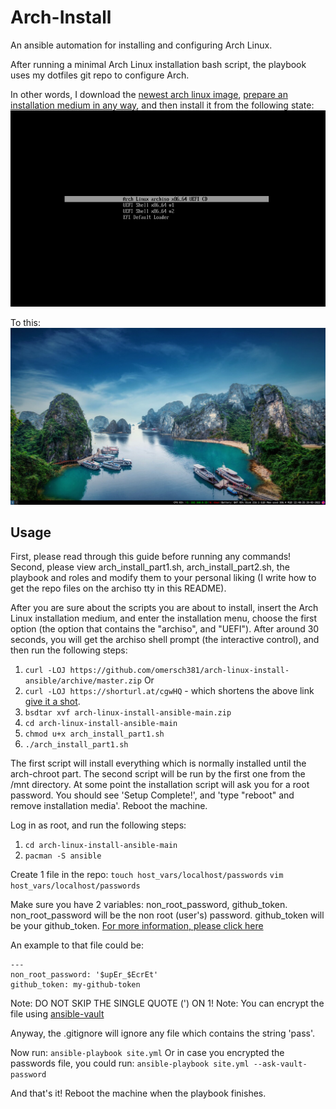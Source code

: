 # Arch-Install

An ansible automation for installing and configuring Arch Linux.

After running a minimal Arch Linux installation bash script, the playbook uses my dotfiles git repo to configure Arch.

In other words, I download the [newest arch linux image](https://archlinux.org/download/), [prepare an installation medium in any way](https://wiki.archlinux.org/title/USB_flash_installation_medium), and then install it from the following state:
![alt text](assets/arch_iso_installation_medium.png "Arch linux installation medium")

To this:
![alt text](assets/Arch_after_installation_and_configuration.jpeg "A well configured Arch Linux")


## Usage

First, please read through this guide before running any commands!
Second, please view arch_install_part1.sh, arch_install_part2.sh, the playbook and roles and modify them to your personal liking (I write how to get the repo files on the archiso tty in this README).

After you are sure about the scripts you are about to install, insert the Arch Linux installation medium, and enter the installation menu, choose the first option (the option that contains the "archiso", and "UEFI"). After around 30 seconds, you will get the archiso shell prompt (the interactive control), and then run the following steps:

1. `curl -LOJ https://github.com/omersch381/arch-linux-install-ansible/archive/master.zip`
Or
1. `curl -LOJ https://shorturl.at/cgwHQ` - which shortens the above link [give it a shot](https://shorturl.at/cgwHQ).
2. `bsdtar xvf arch-linux-install-ansible-main.zip`
3. `cd arch-linux-install-ansible-main`
4. `chmod u+x arch_install_part1.sh`
5. `./arch_install_part1.sh`

The first script will install everything which is normally installed until the arch-chroot part.
The second script will be run by the first one from the /mnt directory.
At some point the installation script will ask you for a root password.
You should see 'Setup Complete!', and 'type "reboot" and remove installation media'. Reboot the machine.

Log in as root, and run the following steps:
1. `cd arch-linux-install-ansible-main`
2. `pacman -S ansible`

Create 1 file in the repo:
`touch host_vars/localhost/passwords`
`vim host_vars/localhost/passwords`

Make sure you have 2 variables: non_root_password, github_token.
non_root_password will be the non root (user's) password.
github_token will be your github_token. [For more information, please click here](https://docs.github.com/en/authentication/keeping-your-account-and-data-secure/creating-a-personal-access-token)

An example to that file could be:
`````````````````````````````````````````
---
non_root_password: '$upEr_$EcrEt'
github_token: my-github-token
`````````````````````````````````````````

Note: DO NOT SKIP THE SINGLE QUOTE (') ON 1!
Note: You can encrypt the file using [ansible-vault](https://docs.ansible.com/ansible/latest/user_guide/vault.html)

Anyway, the .gitignore will ignore any file which contains the string 'pass'.


Now run:
`ansible-playbook site.yml`
Or in case you encrypted the passwords file, you could run:
`ansible-playbook site.yml --ask-vault-password`

And that's it! Reboot the machine when the playbook finishes.